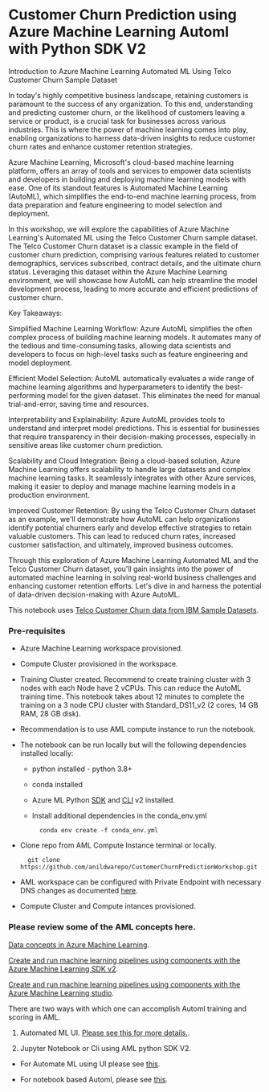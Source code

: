 # Customer Churn Prediction using Azure Machine Learning Automl with Python SDK V2


Introduction to Azure Machine Learning Automated ML Using Telco Customer Churn Sample Dataset

In today's highly competitive business landscape, retaining customers is paramount to the success of any organization. To this end, understanding and predicting customer churn, or the likelihood of customers leaving a service or product, is a crucial task for businesses across various industries. This is where the power of machine learning comes into play, enabling organizations to harness data-driven insights to reduce customer churn rates and enhance customer retention strategies.

Azure Machine Learning, Microsoft's cloud-based machine learning platform, offers an array of tools and services to empower data scientists and developers in building and deploying machine learning models with ease. One of its standout features is Automated Machine Learning (AutoML), which simplifies the end-to-end machine learning process, from data preparation and feature engineering to model selection and deployment.

In this workshop, we will explore the capabilities of Azure Machine Learning's Automated ML using the Telco Customer Churn sample dataset. The Telco Customer Churn dataset is a classic example in the field of customer churn prediction, comprising various features related to customer demographics, services subscribed, contract details, and the ultimate churn status. Leveraging this dataset within the Azure Machine Learning environment, we will showcase how AutoML can help streamline the model development process, leading to more accurate and efficient predictions of customer churn.

Key Takeaways:

Simplified Machine Learning Workflow: Azure AutoML simplifies the often complex process of building machine learning models. It automates many of the tedious and time-consuming tasks, allowing data scientists and developers to focus on high-level tasks such as feature engineering and model deployment.

Efficient Model Selection: AutoML automatically evaluates a wide range of machine learning algorithms and hyperparameters to identify the best-performing model for the given dataset. This eliminates the need for manual trial-and-error, saving time and resources.

Interpretability and Explainability: Azure AutoML provides tools to understand and interpret model predictions. This is essential for businesses that require transparency in their decision-making processes, especially in sensitive areas like customer churn prediction.

Scalability and Cloud Integration: Being a cloud-based solution, Azure Machine Learning offers scalability to handle large datasets and complex machine learning tasks. It seamlessly integrates with other Azure services, making it easier to deploy and manage machine learning models in a production environment.

Improved Customer Retention: By using the Telco Customer Churn dataset as an example, we'll demonstrate how AutoML can help organizations identify potential churners early and develop effective strategies to retain valuable customers. This can lead to reduced churn rates, increased customer satisfaction, and ultimately, improved business outcomes.

Through this exploration of Azure Machine Learning Automated ML and the Telco Customer Churn dataset, you'll gain insights into the power of automated machine learning in solving real-world business challenges and enhancing customer retention efforts. Let's dive in and harness the potential of data-driven decision-making with Azure AutoML.


This notebook uses [Telco Customer Churn data from IBM Sample Datasets](https://community.ibm.com/community/user/businessanalytics/blogs/steven-macko/2019/07/11/telco-customer-churn-1113).




### Pre-requisites
* Azure Machine Learning workspace provisioned.
* Compute Cluster provisioned in the workspace.
* Training Cluster created. Recommend to create training cluster with 3 nodes with each Node have 2 vCPUs. This can reduce the AutoML training time. This notebook takes about 12 minutes to complete the training on a 3 node CPU cluster with Standard_DS11_v2 (2 cores, 14 GB RAM, 28 GB disk). 
* Recommendation is to use AML compute instance to run the notebook.
* The notebook can be run locally but will the following dependencies installed locally:
 
    - python installed - python 3.8+
    - conda installed
    - Azure ML Python [SDK](https://learn.microsoft.com/en-us/python/api/overview/azure/ai-ml-readme?view=azure-python) and [CLI](https://learn.microsoft.com/en-us/azure/machine-learning/how-to-configure-cli?view=azureml-api-2&tabs=public) v2 installed.
    - Install additional dependencies in the conda_env.yml
    
            conda env create -f conda_env.yml

* Clone repo from AML Compute Instance terminal or locally. 
        
        git clone https://github.com/anildwarepo/CustomerChurnPredictionWorkshop.git


* AML workspace can be configured with Private Endpoint with necessary DNS changes as documented [here](https://learn.microsoft.com/en-us/azure/machine-learning/how-to-custom-dns?view=azureml-api-2&tabs=azure-cli). 

* Compute Cluster and Compute intances provisioned. 

### Please review some of the AML concepts here. 

[Data concepts in Azure Machine Learning](https://learn.microsoft.com/en-us/azure/machine-learning/concept-data?view=azureml-api-2).

[Create and run machine learning pipelines using components with the Azure Machine Learning SDK v2](https://learn.microsoft.com/en-us/azure/machine-learning/how-to-create-component-pipeline-python?view=azureml-api-2).

[Create and run machine learning pipelines using components with the Azure Machine Learning studio](https://learn.microsoft.com/en-us/azure/machine-learning/how-to-create-component-pipelines-ui?view=azureml-api-2).

There are two ways with which one can accomplish Automl training and scoring in AML. 
1. Automated ML UI.  [Please see this for more details.](https://learn.microsoft.com/en-us/azure/machine-learning/concept-designer?view=azureml-api-2).

2. Jupyter Notebook or Cli using AML python SDK V2.

- For Automate ML using UI please see [this](Designer.md).

- For notebook based Automl, please see [this](Notebook.md).




